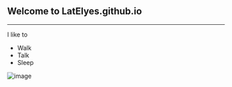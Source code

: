 ## Welcome to LatElyes.github.io
---
I like to
- Walk
- Talk
- Sleep

![image](https://user-images.githubusercontent.com/118236079/202057054-682c72b3-9b6d-46cb-bbe9-bf6051983852.jpg)
